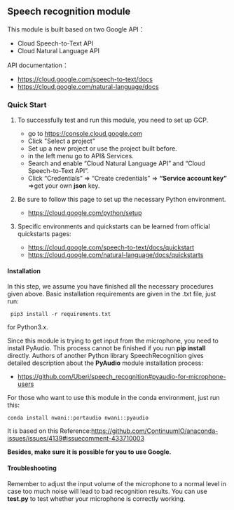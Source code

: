 ## Speech recognition module
This module is built based on two Google API：
- Cloud Speech-to-Text API
- Cloud Natural Language API

API documentation：
- <https://cloud.google.com/speech-to-text/docs>
- <https://cloud.google.com/natural-language/docs>

### Quick Start

1. To successfully test and run this module, you need to set up GCP.
    - go to <https://console.cloud.google.com>
    - Click "Select a project"
    - Set up a new project or use the project built before.
    - in the left menu go to API\& Services.
    - Search and enable “Cloud Natural Language API” and “Cloud Speech-to-Text API”.
    - Click “Credentials” => “Create credentials” => **“Service account key”** =>get your own **json** key.

2. Be sure to follow this page to set up the necessary Python environment.
    - <https://cloud.google.com/python/setup>    
    
3. Specific environments and quickstarts can be learned from official quickstarts pages:
    - <https://cloud.google.com/speech-to-text/docs/quickstart>
    - <https://cloud.google.com/natural-language/docs/quickstarts>

#### Installation
In this step, we assume you have finished all the necessary procedures given above.
Basic installation requirements are given in the .txt file, just run:

```
 pip3 install -r requirements.txt
```
for Python3.x.

Since this module is trying to get input from the microphone, you need to install PyAudio.
This process cannot be finished if you run **pip install** directly. Authors of another Python library
SpeechRecognition gives detailed description about the **PyAudio** module installation process:
- <https://github.com/Uberi/speech_recognition#pyaudio-for-microphone-users>

For those who want to use this module in the conda environment, just run this:
```
conda install nwani::portaudio nwani::pyaudio
```

It is based on this Reference:<https://github.com/ContinuumIO/anaconda-issues/issues/4139#issuecomment-433710003>

**Besides, make sure it is possible for you to use Google.**

#### Troubleshooting
Remember to adjust the input volume of the microphone to a normal level in case too much 
noise will lead to bad recognition results. You can use **test.py** to test whether your microphone 
is correctly working.




    





